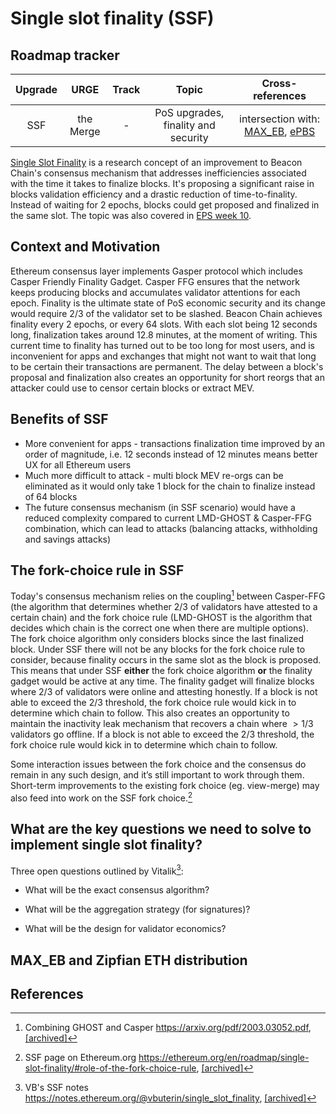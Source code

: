 # Single slot finality (SSF)

## Roadmap tracker

| Upgrade |   URGE    | Track |          Topic           |                                               Cross-references                                               |
| :-----: | :-------: | :---: | :----------------------: | :----------------------------------------------------------------------------------------------------------: |
|   SSF   | the Merge |   -   | PoS upgrades, finality and security | intersection with: [MAX_EB](/docs/wiki/research/cl-upgrades.md), [ePBS](/docs/wiki/research/PBS/ePBS.md) |

[Single Slot Finality](/docs/eps/week10-research.md) is a research concept of an improvement to Beacon Chain's consensus mechanism that addresses inefficiencies associated with the time it takes to finalize blocks. It's proposing a significant raise in blocks validation efficiency and a drastic reduction of time-to-finality.
Instead of waiting for 2 epochs, blocks could get proposed and finalized in the same slot. The topic was also covered in [EPS week 10](https://github.com/eth-protocol-fellows/protocol-studies/blob/ssf/docs/eps/week10-research.md).

## Context and Motivation
Ethereum consensus layer implements Gasper protocol which includes Casper Friendly Finality Gadget. Casper FFG ensures that the network keeps producing blocks and accumulates validator attentions for each epoch. Finality is the ultimate state of PoS economic security and its change would require 2/3 of the validator set to be slashed. 
Beacon Chain achieves finality every 2 epochs, or every 64 slots. With each slot being 12 seconds long, finalization takes around 12.8 minutes, at the moment of writing.
This current time to finality has turned out to be too long for most users, and is inconvenient for apps and exchanges that might not want to wait that long to be certain their transactions are permanent. 
The delay between a block's proposal and finalization also creates an opportunity for short reorgs that an attacker could use to censor certain blocks or extract MEV.

## Benefits of SSF
* More convenient for apps - transactions finalization time improved by an order of magnitude, i.e. 12 seconds instead of 12 minutes means better UX for all Ethereum users
* Much more difficult to attack - multi block MEV re-orgs can be eliminated as it would only take 1 block for the chain to finalize instead of 64 blocks
* The future consensus mechanism (in SSF scenario) would have a reduced complexity compared to current LMD-GHOST & Casper-FFG combination, which can lead to attacks (balancing attacks, withholding and savings attacks)

## The fork-choice rule in SSF
Today's consensus mechanism relies on the coupling[^1] between Casper-FFG (the algorithm that determines whether 2/3 of validators have attested to a certain chain) and the fork choice rule (LMD-GHOST is the algorithm that decides which chain is the correct one when there are multiple options). 
The fork choice algorithm only considers blocks since the last finalized block. Under SSF there will not be any blocks for the fork choice rule to consider, because finality occurs in the same slot as the block is proposed. This means that under SSF **either** the fork choice algorithm **or** the finality gadget would be active at any time. 
The finality gadget will finalize blocks where $2/3$ of validators were online and attesting honestly. If a block is not able to exceed the $2/3$ threshold, the fork choice rule would kick in to determine which chain to follow. This also creates an opportunity to maintain the inactivity leak mechanism that recovers a chain where $>1/3$ validators go offline. If a block is not able to exceed the $2/3$ threshold, the fork choice rule would kick in to determine which chain to follow.

Some interaction issues between the fork choice and the consensus do remain in any such design, and it’s still important to work through them. Short-term improvements to the existing fork choice (eg. view-merge) may also feed into work on the SSF fork choice.[^2]

## What are the key questions we need to solve to implement single slot finality?
Three open questions outlined by Vitalik[^4]: 

* What will be the exact consensus algorithm?

* What will be the aggregation strategy (for signatures)?

* What will be the design for validator economics?

## MAX_EB and Zipfian ETH distribution

## References

[^1]: Combining GHOST and Casper https://arxiv.org/pdf/2003.03052.pdf, [[archived]](https://arxiv.org/pdf/2003.03052.pdf)

[^2]: SSF page on Ethereum.org https://ethereum.org/en/roadmap/single-slot-finality/#role-of-the-fork-choice-rule, [[archived]](https://web.archive.org/web/20240309234119/https://ethereum.org/en/roadmap/single-slot-finality/#role-of-the-fork-choice-rule)

[^3]: EIP-7251: Increase the MAX_EFFECTIVE_BALANCE https://eips.ethereum.org/EIPS/eip-7251, [[archived]](https://web.archive.org/web/20240324072459/https://eips.ethereum.org/EIPS/eip-7251)

[^4]: VB's SSF notes https://notes.ethereum.org/@vbuterin/single_slot_finality, [[archived]](https://web.archive.org/web/20240330010706/https://notes.ethereum.org/@vbuterin/single_slot_finality)

[^5]: Sticking to 8192 signatures per slot post-SSF https://ethresear.ch/t/sticking-to-8192-signatures-per-slot-post-ssf-how-and-why/17989. [[archived]](https://web.archive.org/web/20240105131126/https://ethresear.ch/t/sticking-to-8192-signatures-per-slot-post-ssf-how-and-why/17989)

[^6]: A simple Single Slot Finality protocol https://ethresear.ch/t/a-simple-single-slot-finality-protocol/14920, [[archived]](https://web.archive.org/web/20231214080806/https://ethresear.ch/t/a-simple-single-slot-finality-protocol/14920)

[^7]: Notes on SSF Lincoln Murr https://publish.obsidian.md/single-slot-finality/Welcome+to+My+Research!,
[[archived]](https://web.archive.org/save/https://publish.obsidian.md/single-slot-finality/Welcome+to+My+Research!)
